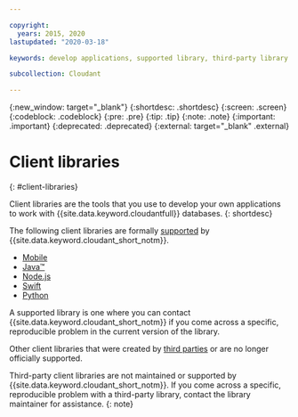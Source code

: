 ```yaml
---

copyright:
  years: 2015, 2020
lastupdated: "2020-03-18"

keywords: develop applications, supported library, third-party library

subcollection: Cloudant

---
```


{:new_window: target="_blank"}
{:shortdesc: .shortdesc}
{:screen: .screen}
{:codeblock: .codeblock}
{:pre: .pre}
{:tip: .tip}
{:note: .note}
{:important: .important}
{:deprecated: .deprecated}
{:external: target="_blank" .external}

<!-- Acrolinx: 2020-03-16 -->

# Client libraries
{: #client-libraries}

Client libraries are the tools that you use to develop your own applications
to work with {{site.data.keyword.cloudantfull}} databases.
{: shortdesc}

The following client libraries are formally [supported](/docs/Cloudant?topic=Cloudant-supported-client-libraries#supported-client-libraries) by {{site.data.keyword.cloudant_short_notm}}.

-	[Mobile](/docs/Cloudant?topic=Cloudant-supported-client-libraries#mobile-supported)
-	[Java&trade;](/docs/Cloudant?topic=Cloudant-supported-client-libraries#java-supported)
-	[Node.js](/docs/Cloudant?topic=Cloudant-supported-client-libraries#node-js-supported)
-	[Swift](/docs/Cloudant?topic=Cloudant-supported-client-libraries#swift)
-	[Python](/docs/services/Cloudant?topic=Cloudant-supported-client-libraries#python-supported)

A supported library is one where you can contact {{site.data.keyword.cloudant_short_notm}} if you come across a specific,
reproducible problem in the current version of the library.

Other client libraries that were created by
[third parties](/docs/Cloudant?topic=Cloudant-third-party-client-libraries#third-party-client-libraries) or are no longer officially supported.

Third-party client libraries are not maintained or supported by {{site.data.keyword.cloudant_short_notm}}. If you come across a specific, reproducible problem with a third-party library, contact the library maintainer for assistance.
{: note}

